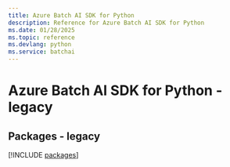 ```yaml
---
title: Azure Batch AI SDK for Python
description: Reference for Azure Batch AI SDK for Python
ms.date: 01/28/2025
ms.topic: reference
ms.devlang: python
ms.service: batchai
---
```

# Azure Batch AI SDK for Python - legacy
## Packages - legacy
[!INCLUDE [packages](batch-ai-index.md)]